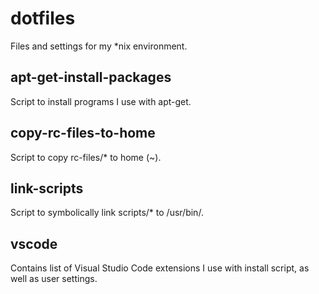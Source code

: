 # dotfiles
Files and settings for my \*nix environment.

## apt-get-install-packages
Script to install programs I use with apt-get.

## copy-rc-files-to-home
Script to copy rc-files/\* to home \(~\).

## link-scripts
Script to symbolically link scripts/\* to /usr/bin/.

## vscode
Contains list of Visual Studio Code extensions I use with install script, as well as user settings.
